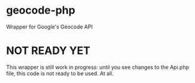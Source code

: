 geocode-php
===========

Wrapper for Google's Geocode API

NOT READY YET
=============
This wrapper is still work in progress: until you see changes to the Api.php file, this code is not ready to be used. At all.
